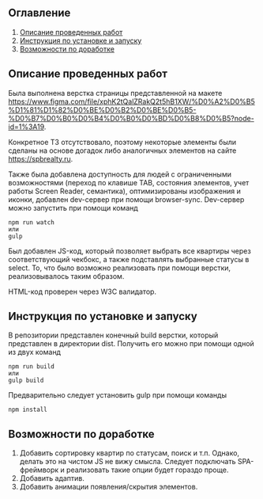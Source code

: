 ## Оглавление

1. [Описание проведенных работ](#Описание-проведенных-работ)
2. [Инструкция по установке и запуску](#Инструкция-по-установке-и-запуску)
3. [Возможности по доработке](#Возможности-по-доработке)

Описание проведенных работ
------------------------

Была выполнена верстка страницы представленной на макете https://www.figma.com/file/xphK2tQalZRakQ2t5hB1XW/%D0%A2%D0%B5%D1%81%D1%82%D0%BE%D0%B2%D0%BE%D0%B5-%D0%B7%D0%B0%D0%B4%D0%B0%D0%BD%D0%B8%D0%B5?node-id=1%3A19.

Конкретное ТЗ отсутствовало, поэтому некоторые элементы были сделаны на основе догадок либо аналогичных элементов на сайте https://spbrealty.ru.

Также была добавлена доступность для людей с ограниченными возможностями (переход по клавише TAB, состояния элементов, учет работы Screen Reader, семантика), оптимизированы изображения и иконки, добавлен dev-сервер при помощи browser-sync. Dev-сервер можно запустить при помощи команд
```
npm run watch
или
gulp
```

Был добавлен JS-код, который позволяет выбрать все квартиры через соответствующий чекбокс, а также подставлять выбранные статусы в select. То, что было возможно реализовать при помощи верстки, реализовывалось таким образом.

HTML-код проверен через W3C валидатор.

Инструкция по установке и запуску
---------------------------------

В репозитории представлен конечный build верстки, который представлен в директории dist. Получить его можно при помощи одной из двух команд
```
npm run build
или
gulp build
```

Предварительно следует установить gulp при помощи команды
```
npm install
```

Возможности по доработке
------------------------

1. Добавить сортировку квартир по статусам, поиск и т.п. Однако, делать это на чистом JS не вижу смысла. Следует подключать SPA-фреймворк и реализовать такие опции будет гораздо проще.
2. Добавить адаптив.
3. Добавить анимации появления/скрытия элементов.



